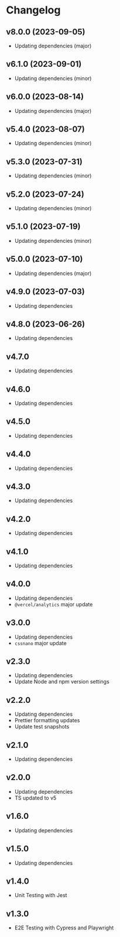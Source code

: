 # Changelog

## v8.0.0 (2023-09-05)

- Updating dependencies (major)

## v6.1.0 (2023-09-01)

- Updating dependencies (minor)

## v6.0.0 (2023-08-14)

- Updating dependencies (major)

## v5.4.0 (2023-08-07)

- Updating dependencies (minor)

## v5.3.0 (2023-07-31)

- Updating dependencies (minor)

## v5.2.0 (2023-07-24)

- Updating dependencies (minor)

## v5.1.0 (2023-07-19)

- Updating dependencies (minor)

## v5.0.0 (2023-07-10)

- Updating dependencies (major)

## v4.9.0 (2023-07-03)

- Updating dependencies

## v4.8.0 (2023-06-26)

- Updating dependencies

## v4.7.0

- Updating dependencies

## v4.6.0

- Updating dependencies

## v4.5.0

- Updating dependencies

## v4.4.0

- Updating dependencies

## v4.3.0

- Updating dependencies

## v4.2.0

- Updating dependencies

## v4.1.0

- Updating dependencies

## v4.0.0

- Updating dependencies
- `@vercel/analytics` major update

## v3.0.0

- Updating dependencies
- `cssnano` major update

## v2.3.0

- Updating dependencies
- Update Node and npm version settings

## v2.2.0

- Updating dependencies
- Prettier formatting updates
- Update test snapshots

## v2.1.0

- Updating dependencies

## v2.0.0

- Updating dependencies
- TS updated to v5

## v1.6.0

- Updating dependencies

## v1.5.0

- Updating dependencies

## v1.4.0

- Unit Testing with Jest

## v1.3.0

- E2E Testing with Cypress and Playwright

